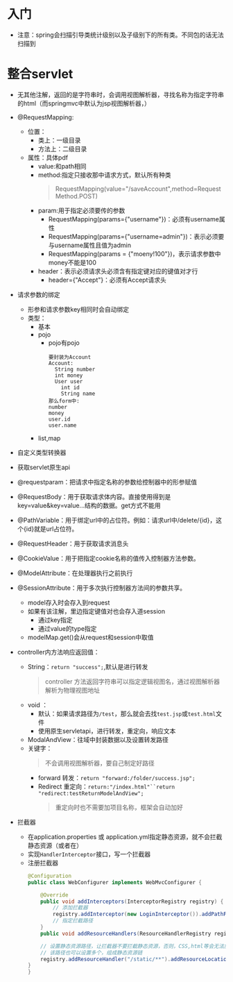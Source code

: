 # 入门

- 注意：spring会扫描引导类统计级别以及子级别下的所有类。不同包的话无法扫描到

# 整合servlet

- 无其他注解，返回的是字符串时，会调用视图解析器，寻找名称为指定字符串的html（而springmvc中默认为jsp视图解析器，）

- @RequestMapping:
  - 位置：
    - 类上：一级目录
    - 方法上：二级目录
  - 属性：具体pdf
    - value:和path相同
    - method:指定只接收那中请求方式，默认所有种类 
      > RequestMapping(value="/saveAccount",method=RequestMethod.POST)
    - param:用于指定必须要传的参数
      - RequestMapping(params={"username"})：必须有username属性
      - RequestMapping(params={"username=admin"})：表示必须要与username属性且值为admin
      - RequestMapping(params = {"moeny!100"})，表示请求参数中money不能是100
    - header：表示必须请求头必须含有指定键对应的键值对才行
      - header={"Accept"}：必须有Accept请求头

- 请求参数的绑定
  - 形参和请求参数key相同时会自动绑定
  - 类型：
    - 基本
    - pojo
      - pojo有pojo
        ```
        要封装为Account
        Account:
          String number
          int money
          User user
            int id
            String name
        那么form中:
        number
        money
        user.id
        user.name
        ```
    - list,map

- 自定义类型转换器

- 获取servlet原生api

- @requestparam：把请求中指定名称的参数给控制器中的形参赋值
- @RequestBody：用于获取请求体内容。直接使用得到是key=value&key=value...结构的数据。get方式不能用
- @PathVariable：用于绑定url中的占位符。例如：请求url中/delete/{id}，这个{id}就是url占位符。
- @RequestHeader：用于获取请求消息头
- @CookieValue：用于把指定cookie名称的值传入控制器方法参数。
- @ModelAttribute：在处理器执行之前执行
- @SessionAttribute：用于多次执行控制器方法间的参数共享。
  - model存入时会存入到request
  - 如果有该注解，里边指定键值对也会存入道session
    - 通过key指定
    - 通过value的type指定
  - modelMap.get()会从request和session中取值

- controller内方法响应返回值：
  - String：`return "success";`,默认是进行转发
    > controller 方法返回字符串可以指定逻辑视图名，通过视图解析器解析为物理视图地址
  - void ：
    - 默认：如果请求路径为`/test`，那么就会去找`test.jsp`或`test.html`文件
    - 使用原生servletapi，进行转发，重定向，响应文本
  - ModalAndView：往域中封装数据以及设置转发路径
  - 关键字：
    > 不会调用视图解析器，要自己制定好路径
    - forward 转发：`return "forward:/folder/success.jsp";`
    - Redirect 重定向：`return:"/index.html"``return "redirect:testReturnModelAndView";`
      > 重定向时也不需要加项目名称，框架会自动加好
    
- 拦截器
  - 在application.properties 或 application.yml指定静态资源，就不会拦截静态资源（或者在）
  - 实现`HandlerInterceptor`接口，写一个拦截器
  - 注册拦截器
    ```java
    @Configuration
    public class WebConfigurer implements WebMvcConfigurer {

        @Override
        public void addInterceptors(InterceptorRegistry registry) {
            // 添加拦截器
            registry.addInterceptor(new LoginInterceptor()).addPathPatterns("/**").excludePathPatterns("/login").excludePathPatterns("/loginSys").excludePathPatterns("/static/**");
            // 指定拦截路径
        }
        public void addResourceHandlers(ResourceHandlerRegistry registry) {

        // 设置静态资源路径，让拦截器不要拦截静态资源，否则，CSS,html等会无法加载
        // 该路径也可以设置多个，组成静态资源链
        registry.addResourceHandler("/static/**").addResourceLocations("classpath:/static/");
    }
    }
    ```